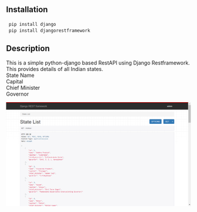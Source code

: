 <h2> Installation </h2>
<code> pip install django</code><br>
<code> pip install djangorestframework </code><br>
   
<h2> Description </h2>
<p>
This is a simple python-django based RestAPI using Django Restframework.
This provides details of all Indian states.<br>
State Name<br>
Capital<br>
Chief Minister<br>
Governor<br>
</p>
<img src="/Screenshot .png">

